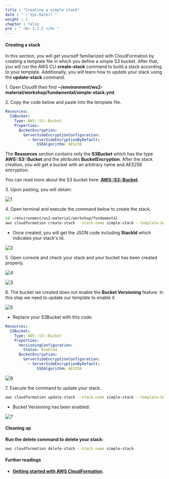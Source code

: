 ```yaml
---
title : "Creating a simple stack"
date : "`r Sys.Date()`"
weight : 2
chapter : false
pre : " <b> 3.1.2 </b> "
---
```


#### Creating a stack

In this section, you will get yourself familiarized with CloudFormation by creating a template file in which you define a simple S3 bucket. After that, you will run the AWS CLI **create-stack** command to build a stack according to your template. Additionally, you will learn how to update your stack using the **update-stack** command.

1\. Open Cloud9 then find **~/environment/ws2-material/workshop/fundamental/simple-stack.yml**.

2\. Copy the code below and paste into the template file.

```yaml
Resources:
  S3Bucket:
    Type: AWS::S3::Bucket
    Properties:
      BucketEncryption:
        ServerSideEncryptionConfiguration:
          - ServerSideEncryptionByDefault:
              SSEAlgorithm: AES256
```

The **Resources** section contains only the **S3Bucket** which has the type **AWS::S3::Bucket** and the attributes **BucketEncryption**. After the stack creation, you will get a bucket with an arbitrary name and AES256 encryption.

You can read more about the S3 bucket here: **[AWS::S3::Bucket](https://docs.aws.amazon.com/AWSCloudFormation/latest/UserGuide/aws-resource-s3-bucket.html)**.

3\. Upon pasting, you will obtain:
   
![1](/images/3.1.2-SimpleStack/1.png)

4\. Open terminal and execute the command below to create the stack.
   
```bash
cd ~/environment/ws2-material/workshop/fundamental
aws cloudformation create-stack --stack-name simple-stack --template-body file://simple-stack.yml
```

* Once created, you will get the JSON code including **StackId** which indicates your stack's Id.

![2](/images/3.1.2-SimpleStack/2.png)

5\. Open console and check your stack and your bucket has been created properly.
   
![4](/images/3.1.2-SimpleStack/4.png)

![3](/images/3.1.2-SimpleStack/3.png)

6\. The bucket we created does not enable the **Bucket Versioning** feature. In this step we need to update our template to enable it.

![5](/images/3.1.2-SimpleStack/5.png)

* Replace your S3Bucket with this code:

```yaml
Resources:
  S3Bucket:
    Type: AWS::S3::Bucket
    Properties:
      VersioningConfiguration:
        Status: Enabled
      BucketEncryption:
        ServerSideEncryptionConfiguration:
          - ServerSideEncryptionByDefault:
              SSEAlgorithm: AES256
```

![6](/images/3.1.2-SimpleStack/6.png)

7\. Execute the command to update your stack.
   
```bash
aws cloudformation update-stack --stack-name simple-stack --template-body file://simple-stack.yml
```

* Bucket Versioning has been enabled:

![7](/images/3.1.2-SimpleStack/7.png)

#### Cleaning up

**Run the delete command to delete your stack:**

```bash
aws cloudformation delete-stack --stack-name simple-stack
```

#### Further readings

* **[Getting started with AWS CloudFormation](https://docs.aws.amazon.com/AWSCloudFormation/latest/UserGuide/GettingStarted.html)**.